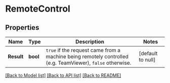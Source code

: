 # RemoteControl

## Properties
Name | Type | Description | Notes
------------ | ------------- | ------------- | -------------
**Result** | **bool** | `true` if the request came from a machine being remotely controlled (e.g. TeamViewer), `false` otherwise.  | [default to null]

[[Back to Model list]](../README.md#documentation-for-models) [[Back to API list]](../README.md#documentation-for-api-endpoints) [[Back to README]](../README.md)

